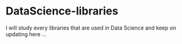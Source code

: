 # DataScience-libraries
 I will study every libraries that are used in Data Science and keep on updating here ...
 
